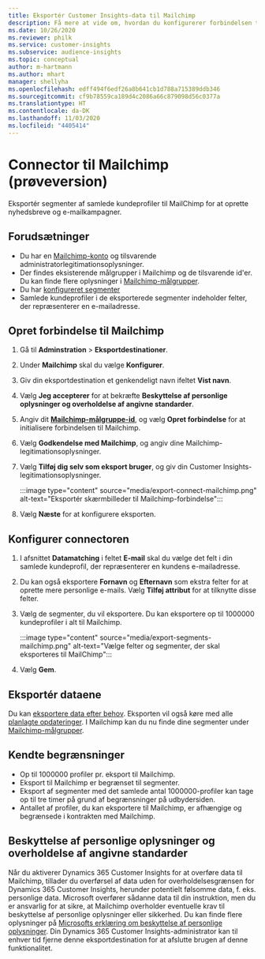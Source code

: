 ```yaml
---
title: Eksportér Customer Insights-data til Mailchimp
description: Få mere at vide om, hvordan du konfigurerer forbindelsen til Mailchimp.
ms.date: 10/26/2020
ms.reviewer: philk
ms.service: customer-insights
ms.subservice: audience-insights
ms.topic: conceptual
author: m-hartmann
ms.author: mhart
manager: shellyha
ms.openlocfilehash: edff494f6edf26a8b641cb1d788a715389ddb346
ms.sourcegitcommit: cf9b78559ca189d4c2086a66c879098d56c0377a
ms.translationtype: HT
ms.contentlocale: da-DK
ms.lasthandoff: 11/03/2020
ms.locfileid: "4405414"
---
```

# <a name="connector-for-mailchimp-preview"></a>Connector til Mailchimp (prøveversion)

Eksportér segmenter af samlede kundeprofiler til MailChimp for at oprette nyhedsbreve og e-mailkampagner.

## <a name="prerequisites"></a>Forudsætninger

-   Du har en [Mailchimp-konto](https://mailchimp.com/) og tilsvarende administratorlegitimationsoplysninger.
-   Der findes eksisterende målgrupper i Mailchimp og de tilsvarende id'er. Du kan finde flere oplysninger i [Mailchimp-målgrupper](https://mailchimp.com/help/create-audience/).
-   Du har [konfigureret segmenter](segments.md)
-   Samlede kundeprofiler i de eksporterede segmenter indeholder felter, der repræsenterer en e-mailadresse.

## <a name="connect-to-mailchimp"></a>Opret forbindelse til Mailchimp

1. Gå til **Adminstration** > **Eksportdestinationer**.

1. Under **Mailchimp** skal du vælge **Konfigurer**.

1. Giv din eksportdestination et genkendeligt navn ifeltet **Vist navn**.

1. Vælg **Jeg accepterer** for at bekræfte **Beskyttelse af personlige oplysninger og overholdelse af angivne standarder**.

1. Angiv dit **[Mailchimp-målgruppe-id](https://mailchimp.com/help/find-audience-id/)**, og vælg **Opret forbindelse** for at initialisere forbindelsen til Mailchimp.

1. Vælg **Godkendelse med Mailchimp**, og angiv dine Mailchimp-legitimationsoplysninger.

1. Vælg **Tilføj dig selv som eksport bruger**, og giv din Customer Insights-legitimationsoplysninger.

   :::image type="content" source="media/export-connect-mailchimp.png" alt-text="Eksportér skærmbilleder til Mailchimp-forbindelse":::

1. Vælg **Næste** for at konfigurere eksporten.

## <a name="configure-the-connector"></a>Konfigurer connectoren

1. I afsnittet **Datamatching** i feltet **E-mail** skal du vælge det felt i din samlede kundeprofil, der repræsenterer en kundens e-mailadresse. 

1. Du kan også eksportere **Fornavn** og **Efternavn** som ekstra felter for at oprette mere personlige e-mails. Vælg **Tilføj attribut** for at tilknytte disse felter.

1. Vælg de segmenter, du vil eksportere. Du kan eksportere op til 1000000 kundeprofiler i alt til Mailchimp.

   :::image type="content" source="media/export-segments-mailchimp.png" alt-text="Vælge felter og segmenter, der skal eksporteres til MailChimp":::

1. Vælg **Gem**.

## <a name="export-the-data"></a>Eksportér dataene

Du kan [eksportere data efter behov](export-destinations.md). Eksporten vil også køre med alle [planlagte opdateringer](system.md#schedule-tab). I Mailchimp kan du nu finde dine segmenter under [Mailchimp-målgrupper](https://mailchimp.com/help/create-audience/).

## <a name="known-limitations"></a>Kendte begrænsninger

- Op til 1000000 profiler pr. eksport til Mailchimp.
- Eksport til Mailchimp er begrænset til segmenter.
- Eksport af segmenter med det samlede antal 1000000-profiler kan tage op til tre timer på grund af begrænsninger på udbydersiden. 
- Antallet af profiler, du kan eksportere til Mailchimp, er afhængige og begrænsede i kontrakten med Mailchimp.

## <a name="data-privacy-and-compliance"></a>Beskyttelse af personlige oplysninger og overholdelse af angivne standarder

Når du aktiverer Dynamics 365 Customer Insights for at overføre data til Mailchimp, tillader du overførsel af data uden for overholdelsesgrænsen for Dynamics 365 Customer Insights, herunder potentielt følsomme data, f. eks. personlige data. Microsoft overfører sådanne data til din instruktion, men du er ansvarlig for at sikre, at Mailchimp overholder eventuelle krav til beskyttelse af personlige oplysninger eller sikkerhed. Du kan finde flere oplysninger på [Microsofts erklæring om beskyttelse af personlige oplysninger](https://go.microsoft.com/fwlink/?linkid=396732).
Din Dynamics 365 Customer Insights-administrator kan til enhver tid fjerne denne eksportdestination for at afslutte brugen af denne funktionalitet.
